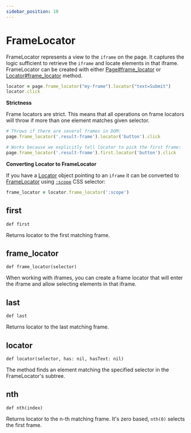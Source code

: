 ```yaml
---
sidebar_position: 10
---
```


# FrameLocator

FrameLocator represents a view to the `iframe` on the page. It captures the logic sufficient to retrieve the `iframe`
and locate elements in that iframe. FrameLocator can be created with either [Page#frame_locator](./page#frame_locator) or
[Locator#frame_locator](./locator#frame_locator) method.

```ruby
locator = page.frame_locator("my-frame").locator("text=Submit")
locator.click
```

**Strictness**

Frame locators are strict. This means that all operations on frame locators will throw if more than one element matches
given selector.

```ruby
# Throws if there are several frames in DOM:
page.frame_locator('.result-frame').locator('button').click

# Works because we explicitly tell locator to pick the first frame:
page.frame_locator('.result-frame').first.locator('button').click
```

**Converting Locator to FrameLocator**

If you have a [Locator](./locator) object pointing to an `iframe` it can be converted to [FrameLocator](./frame_locator) using
[`:scope`](https://developer.mozilla.org/en-US/docs/Web/CSS/:scope) CSS selector:

```ruby
frame_locator = locator.frame_locator(':scope')
```



## first

```
def first
```

Returns locator to the first matching frame.

## frame_locator

```
def frame_locator(selector)
```

When working with iframes, you can create a frame locator that will enter the iframe and allow selecting elements in
that iframe.

## last

```
def last
```

Returns locator to the last matching frame.

## locator

```
def locator(selector, has: nil, hasText: nil)
```

The method finds an element matching the specified selector in the FrameLocator's subtree.

## nth

```
def nth(index)
```

Returns locator to the n-th matching frame. It's zero based, `nth(0)` selects the first frame.
